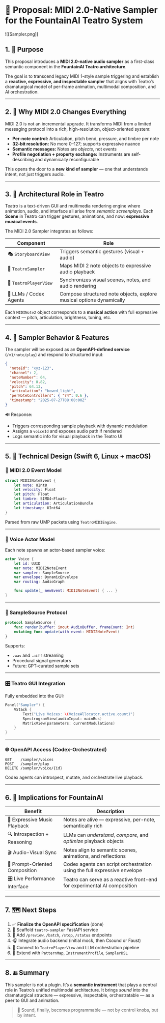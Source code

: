 # 🎼 Proposal: MIDI 2.0-Native Sampler for the FountainAI Teatro System

![[Sampler.png]]

## 1. 🎯 Purpose

This proposal introduces a **MIDI 2.0-native audio sampler** as a first-class semantic component in the **FountainAI Teatro architecture**.

The goal is to transcend legacy MIDI 1-style sample triggering and establish a **reactive, expressive, and inspectable sampler** that aligns with Teatro’s dramaturgical model of per-frame animation, multimodal composition, and AI orchestration.

---

## 2. 🧠 Why MIDI 2.0 Changes Everything

MIDI 2.0 is not an incremental upgrade. It transforms MIDI from a limited messaging protocol into a rich, high-resolution, object-oriented system:

- **Per-note control:** Articulation, pitch bend, pressure, and timbre per note
- **32-bit resolution:** No more 0–127; supports expressive nuance
- **Semantic messages:** Notes are *objects*, not events
- **Profile negotiation + property exchange:** Instruments are self-describing and dynamically reconfigurable

This opens the door to a **new kind of sampler** — one that understands intent, not just triggers audio.

---

## 3. 🧱 Architectural Role in Teatro

Teatro is a text-driven GUI and multimedia rendering engine where animation, audio, and interface all arise from *semantic screenplays*. Each **Scene** in Teatro can trigger gestures, animations, and now: **expressive musical events**.

The MIDI 2.0 Sampler integrates as follows:

| Component               | Role                                                                 |
|-------------------------|----------------------------------------------------------------------|
| 🎭 `StoryboardView`     | Triggers semantic gestures (visual + audio)                          |
| 🎼 `TeatroSampler`      | Maps MIDI 2 note objects to expressive audio playback                |
| 🔁 `TeatroPlayerView`   | Synchronizes visual scenes, notes, and audio rendering               |
| 🧠 LLMs / Codex Agents  | Compose structured note objects, explore musical options dynamically |

Each `MIDINote2` object corresponds to a **musical action** with full expressive context — pitch, articulation, brightness, tuning, etc.

---

## 4. 🔧 Sampler Behavior & Features

The sampler will be exposed as an **OpenAPI-defined service** (`/v1/note/play`) and respond to structured input:

```json
{
  "noteId": "xyz-123",
  "channel": 2,
  "noteNumber": 64,
  "velocity": 0.82,
  "pitch": 64.13,
  "articulation": "bowed_light",
  "perNoteControllers": { "74": 0.6 },
  "timestamp": "2025-07-27T08:00:00Z"
}
```

🔊 Response:
- Triggers corresponding sample playback with dynamic modulation
- Assigns a `voiceId` and exposes audio path if rendered
- Logs semantic info for visual playback in the Teatro UI

---

## 5. 🔬 Technical Design (Swift 6, Linux + macOS)

### 🧬 MIDI 2.0 Event Model
```swift
struct MIDI2NoteEvent {
    let note: UInt8
    let velocity: Float
    let pitch: Float
    let timbre: SIMD4<Float>
    let articulation: ArticulationBundle
    let timestamp: UInt64
}
```

Parsed from raw UMP packets using `TeatroMIDIEngine`.

---

### 🧠 Voice Actor Model
Each note spawns an actor-based sampler voice:
```swift
actor Voice {
    let id: UUID
    var note: MIDI2NoteEvent
    var sampler: SampleSource
    var envelope: DynamicEnvelope
    var routing: AudioGraph

    func update(_ newEvent: MIDI2NoteEvent) { ... }
}
```

---

### 🧩 SampleSource Protocol
```swift
protocol SampleSource {
    func render(buffer: inout AudioBuffer, frameCount: Int)
    mutating func update(with event: MIDI2NoteEvent)
}
```

Supports:
- `.wav` and `.aiff` streaming
- Procedural signal generators
- Future: GPT-curated sample sets

---

### 🎛 Teatro GUI Integration
Fully embedded into the GUI:
```swift
Panel("Sampler") {
    VStack {
        Text("Live Voices: \(VoiceAllocator.active.count)")
        SpectrogramView(audioInput: mainBus)
        MatrixView(parameters: currentModulations)
    }
}
```

---

### 🌐 OpenAPI Access (Codex-Orchestrated)
```http
GET    /sampler/voices
POST   /sampler/play
DELETE /sampler/voice/{id}
```

Codex agents can introspect, mutate, and orchestrate live playback.

---

## 6. 🚀 Implications for FountainAI

| Benefit                          | Description                                                                 |
|----------------------------------|-----------------------------------------------------------------------------|
| 🎵 Expressive Music Playback     | Notes are alive — expressive, per-note, semantically rich                   |
| 🔍 Introspection + Reasoning     | LLMs can *understand*, *compare*, and *optimize* playback objects          |
| 🎬 Audio-Visual Sync             | Notes align to semantic scenes, animations, and reflections                 |
| 🧠 Prompt-Oriented Composition   | Codex agents can script orchestration using the full expressive envelope   |
| 🎛 Live Performance Interface    | Teatro can serve as a reactive front-end for experimental AI composition   |

---

## 7. 🗺 Next Steps

1. ✅ **Finalize the OpenAPI specification** (done)
2. 🔧 Scaffold `teatro-sampler` FastAPI service
3. 🧪 Add `/preview`, `/batch`, `/stop`, `/status` endpoints
4. 🎧 Integrate audio backend (initial mock, then Csound or Faust)
5. 🔁 Connect to `TeatroPlayerView` and LLM orchestration pipeline
6. 🧠 Extend with `PatternMap`, `InstrumentProfile`, `SamplerDSL`

---

## 8. 🔚 Summary

This sampler is not a plugin. It’s a **semantic instrument** that plays a central role in Teatro’s unified multimodal architecture. It brings *sound* into the dramaturgical structure — expressive, inspectable, orchestratable — as a peer to GUI and animation.

> 🎼 Sound, finally, becomes programmable — not by control knobs, but by intent.